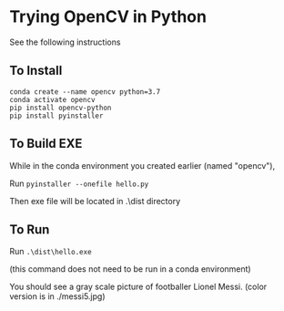 # Trying OpenCV in Python
See the following instructions

## To Install

```
conda create --name opencv python=3.7
conda activate opencv
pip install opencv-python
pip install pyinstaller
```

## To Build EXE

While in the conda environment you created earlier (named "opencv"),

Run `pyinstaller --onefile hello.py`

Then exe file will be located in .\dist directory

## To Run

Run  `.\dist\hello.exe`

(this command does not need to be run in a conda environment)

You should see a gray scale picture of footballer Lionel Messi.
(color version is in ./messi5.jpg)
